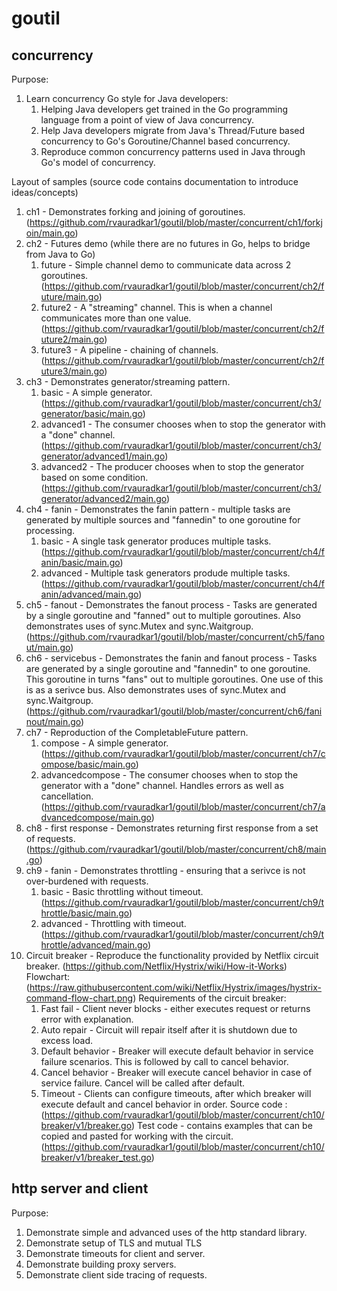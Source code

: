 # goutil

## concurrency
Purpose:
1. Learn concurrency Go style for Java developers:
	1. Helping Java developers get trained in the Go programming language from a point of view of Java concurrency.
	2. Help Java developers migrate from Java's Thread/Future based concurrency to Go's Goroutine/Channel based concurrency.
	3. Reproduce common concurrency patterns used in Java through Go's model of concurrency.

Layout of samples (source code contains documentation to introduce ideas/concepts)

1. ch1 - Demonstrates forking and joining of goroutines. (https://github.com/rvauradkar1/goutil/blob/master/concurrent/ch1/forkjoin/main.go)
2. ch2 - Futures demo (while there are no futures in Go, helps to bridge from Java to Go)
   1. future - Simple channel demo to communicate data across 2 goroutines. (https://github.com/rvauradkar1/goutil/blob/master/concurrent/ch2/future/main.go)
   2. future2 - A "streaming" channel. This is when a channel communicates more than one value.(https://github.com/rvauradkar1/goutil/blob/master/concurrent/ch2/future2/main.go) 
   3. future3 - A pipeline - chaining of channels. (https://github.com/rvauradkar1/goutil/blob/master/concurrent/ch2/future3/main.go)
3. ch3 - Demonstrates generator/streaming pattern.
   1. basic - A simple generator. (https://github.com/rvauradkar1/goutil/blob/master/concurrent/ch3/generator/basic/main.go)
   2. advanced1 - The consumer chooses when to stop the generator with a "done" channel. (https://github.com/rvauradkar1/goutil/blob/master/concurrent/ch3/generator/advanced1/main.go)
   3. advanced2 - The producer chooses when to stop the generator based on some condition. (https://github.com/rvauradkar1/goutil/blob/master/concurrent/ch3/generator/advanced2/main.go)
4. ch4 - fanin - Demonstrates the fanin pattern - multiple tasks are generated by multiple sources and "fannedin" to one goroutine for processing.
   1. basic - A single task generator produces multiple tasks. (https://github.com/rvauradkar1/goutil/blob/master/concurrent/ch4/fanin/basic/main.go)
   2. advanced - Multiple task generators produde multiple tasks. (https://github.com/rvauradkar1/goutil/blob/master/concurrent/ch4/fanin/advanced/main.go)
5. ch5 - fanout - Demonstrates the fanout process - Tasks are generated by a single goroutine and "fanned" out to multiple goroutines. Also demonstrates uses of sync.Mutex and sync.Waitgroup. (https://github.com/rvauradkar1/goutil/blob/master/concurrent/ch5/fanout/main.go)
6. ch6 - servicebus - Demonstrates the fanin and fanout process - Tasks are generated by a single goroutine and "fannedin" to one goroutine. This goroutine in turns "fans" out to multiple goroutines. One use of this is as a serivce bus. Also demonstrates uses of sync.Mutex and sync.Waitgroup. (https://github.com/rvauradkar1/goutil/blob/master/concurrent/ch6/faninout/main.go)
7. ch7 - Reproduction of the CompletableFuture pattern.
   1. compose - A simple generator. (https://github.com/rvauradkar1/goutil/blob/master/concurrent/ch7/compose/basic/main.go)
   2. advancedcompose - The consumer chooses when to stop the generator with a "done" channel. Handles errors as well as cancellation. (https://github.com/rvauradkar1/goutil/blob/master/concurrent/ch7/advancedcompose/main.go)
8. ch8 - first response - Demonstrates returning first response from a set of requests. (https://github.com/rvauradkar1/goutil/blob/master/concurrent/ch8/main.go)
9. ch9 - fanin - Demonstrates throttling - ensuring that a serivce is not over-burdened with requests.
   1. basic - Basic throttling without timeout. (https://github.com/rvauradkar1/goutil/blob/master/concurrent/ch9/throttle/basic/main.go)
   2. advanced - Throttling with timeout. (https://github.com/rvauradkar1/goutil/blob/master/concurrent/ch9/throttle/advanced/main.go)
10. Circuit breaker - Reproduce the functionality provided by Netflix circuit breaker. (https://github.com/Netflix/Hystrix/wiki/How-it-Works) Flowchart: (https://raw.githubusercontent.com/wiki/Netflix/Hystrix/images/hystrix-command-flow-chart.png)
    Requirements of the circuit breaker:
    1. Fast fail - Client never blocks - either executes request or returns error with explanation.
    2. Auto repair - Circuit will repair itself after it is shutdown due to excess load.
    3. Default behavior - Breaker will execute default behavior in service failure scenarios. This is followed by call to cancel behavior.
    4. Cancel behavior - Breaker will execute cancel behavior in case of service failure. Cancel will be called after default.
    5. Timeout - Clients can configure timeouts, after which breaker will execute default and cancel behavior in order.
    Source code : (https://github.com/rvauradkar1/goutil/blob/master/concurrent/ch10/breaker/v1/breaker.go)
    Test code - contains examples that can be copied and pasted for working with the circuit. (https://github.com/rvauradkar1/goutil/blob/master/concurrent/ch10/breaker/v1/breaker_test.go)
   


## http server and client
Purpose:
1. Demonstrate simple and advanced uses of the http standard library.
2. Demonstrate setup of TLS and mutual TLS
3. Demonstrate timeouts for client and server.
4. Demonstrate building proxy servers.
5. Demonstrate client side tracing of requests.

